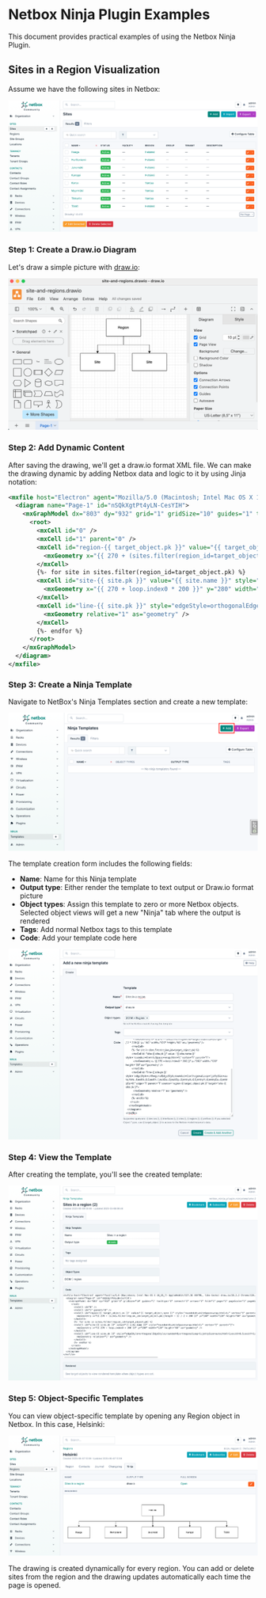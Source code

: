 # Netbox Ninja Plugin Examples

This document provides practical examples of using the Netbox Ninja Plugin.

## Sites in a Region Visualization

Assume we have the following sites in Netbox:

![Sites](images/sites.png)

### Step 1: Create a Draw.io Diagram

Let's draw a simple picture with [draw.io](https://www.drawio.com):

![Draw.io](images/draw-io.png)

### Step 2: Add Dynamic Content

After saving the drawing, we'll get a draw.io format XML file. We can make the drawing dynamic by adding Netbox data and logic to it by using Jinja notation:

```xml
<mxfile host="Electron" agent="Mozilla/5.0 (Macintosh; Intel Mac OS X 10_15_7) AppleWebKit/537.36 (KHTML, like Gecko) draw.io/26.2.2 Chrome/134.0.6998.178 Electron/35.1.2 Safari/537.36" version="26.2.2">
  <diagram name="Page-1" id="nSQkXgtPt4yLN-CesYIH">
    <mxGraphModel dx="803" dy="932" grid="1" gridSize="10" guides="1" tooltips="1" connect="1" arrows="1" fold="1" page="1" pageScale="1" pageWidth="850" pageHeight="1100" math="0" shadow="0">
      <root>
        <mxCell id="0" />
        <mxCell id="1" parent="0" />
        <mxCell id="region-{{ target_object.pk }}" value="{{ target_object.name }}" style="rounded=0;whiteSpace=wrap;html=1;" vertex="1" parent="1">
          <mxGeometry x="{{ 270 + (sites.filter(region_id=target_object.pk)|length - 1) / 2 * 200 }}" y="160" width="120" height="60" as="geometry" />
        </mxCell>
        {%- for site in sites.filter(region_id=target_object.pk) %}
        <mxCell id="site-{{ site.pk }}" value="{{ site.name }}" style="rounded=0;whiteSpace=wrap;html=1;" vertex="1" parent="1">
          <mxGeometry x="{{ 270 + loop.index0 * 200 }}" y="280" width="120" height="60" as="geometry" />
        </mxCell>
        <mxCell id="line-{{ site.pk }}" style="edgeStyle=orthogonalEdgeStyle;rounded=0;orthogonalLoop=1;jettySize=auto;html=1;exitX=0.5;exitY=1;exitDx=0;exitDy=0;entryX=0.5;entryY=0;entryDx=0;entryDy=0;" edge="1" parent="1" source="region-{{ target_object.pk }}" target="site-{{ site.pk }}">
          <mxGeometry relative="1" as="geometry" />
        </mxCell>
        {%- endfor %}
      </root>
    </mxGraphModel>
  </diagram>
</mxfile>
```

### Step 3: Create a Ninja Template

Navigate to NetBox's Ninja Templates section and create a new template:

![Ninja Templates](images/ninja-templates.png)

The template creation form includes the following fields:

* **Name**: Name for this Ninja template
* **Output type**: Either render the template to text output or Draw.io format picture
* **Object types**: Assign this template to zero or more Netbox objects. Selected object views will get a new "Ninja" tab where the output is rendered
* **Tags**: Add normal Netbox tags to this template
* **Code**: Add your template code here

![Add a new Ninja Template](images/add-a-new-ninja-template.png)


### Step 4: View the Template

After creating the template, you'll see the created template:

![Regions and Sites](images/sites-in-a-region.png)

### Step 5: Object-Specific Templates

You can view object-specific template by opening any Region object in Netbox. In this case, Helsinki:

![Region1](images/helsinki.png)

The drawing is created dynamically for every region. You can add or delete sites from the region and the drawing updates automatically each time the page is opened.
